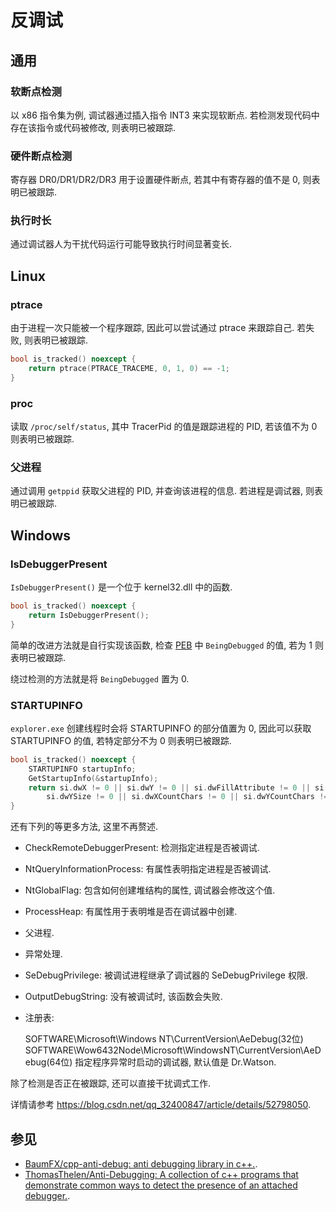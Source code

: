 # 反调试

## 通用

### 软断点检测

以 x86 指令集为例, 调试器通过插入指令 INT3 来实现软断点. 若检测发现代码中存在该指令或代码被修改, 则表明已被跟踪.  

### 硬件断点检测

寄存器 DR0/DR1/DR2/DR3 用于设置硬件断点, 若其中有寄存器的值不是 0, 则表明已被跟踪.  

### 执行时长

通过调试器人为干扰代码运行可能导致执行时间显著变长.  

## Linux

### ptrace

由于进程一次只能被一个程序跟踪, 因此可以尝试通过 ptrace 来跟踪自己. 若失败, 则表明已被跟踪.

```cpp
bool is_tracked() noexcept {
    return ptrace(PTRACE_TRACEME, 0, 1, 0) == -1;
}
```

### proc

读取 `/proc/self/status`, 其中 TracerPid 的值是跟踪进程的 PID, 若该值不为 0 则表明已被跟踪.

### 父进程

通过调用 `getppid` 获取父进程的 PID, 并查询该进程的信息. 若进程是调试器, 则表明已被跟踪.

## Windows

### IsDebuggerPresent

`IsDebuggerPresent()` 是一个位于 kernel32.dll 中的函数.

```cpp
bool is_tracked() noexcept {
    return IsDebuggerPresent();
}
```

简单的改进方法就是自行实现该函数, 检查 [PEB](https://docs.microsoft.com/en-us/windows/win32/api/winternl/ns-winternl-peb) 中 `BeingDebugged` 的值, 若为 1 则表明已被跟踪.

绕过检测的方法就是将 `BeingDebugged` 置为 0.

### STARTUPINFO

`explorer.exe` 创建线程时会将 STARTUPINFO 的部分值置为 0, 因此可以获取 STARTUPINFO 的值, 若特定部分不为 0 则表明已被跟踪.

```cpp
bool is_tracked() noexcept {
    STARTUPINFO startupInfo;
    GetStartupInfo(&startupInfo);
    return si.dwX != 0 || si.dwY != 0 || si.dwFillAttribute != 0 || si.dwXSize != 0 ||
        si.dwYSize != 0 || si.dwXCountChars != 0 || si.dwYCountChars != 0;
}
```

还有下列的等更多方法, 这里不再赘述.

- CheckRemoteDebuggerPresent: 检测指定进程是否被调试.
- NtQueryInformationProcess: 有属性表明指定进程是否被调试.
- NtGlobalFlag: 包含如何创建堆结构的属性, 调试器会修改这个值.
- ProcessHeap: 有属性用于表明堆是否在调试器中创建.
- 父进程.
- 异常处理.
- SeDebugPrivilege: 被调试进程继承了调试器的 SeDebugPrivilege 权限.
- OutputDebugString: 没有被调试时, 该函数会失败.
- 注册表:

    SOFTWARE\Microsoft\Windows NT\CurrentVersion\AeDebug(32位)
    SOFTWARE\Wow6432Node\Microsoft\WindowsNT\CurrentVersion\AeDebug(64位) 指定程序异常时启动的调试器, 默认值是 Dr.Watson.

除了检测是否正在被跟踪, 还可以直接干扰调式工作.

详情请参考 <https://blog.csdn.net/qq_32400847/article/details/52798050>.

## 参见

- [BaumFX/cpp-anti-debug: anti debugging library in c++.](https://github.com/BaumFX/cpp-anti-debug).
- [ThomasThelen/Anti-Debugging: A collection of c++ programs that demonstrate common ways to detect the presence of an attached debugger.](https://github.com/ThomasThelen/Anti-Debugging).
